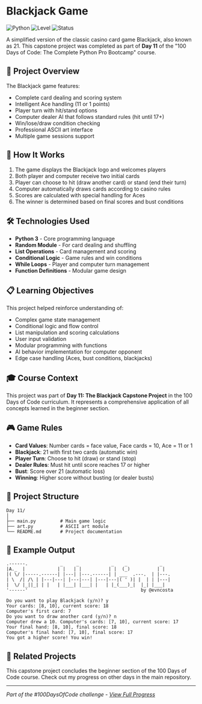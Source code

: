 # Blackjack Game

![Python](https://img.shields.io/badge/Python-3-blue?style=for-the-badge)
![Level](https://img.shields.io/badge/Level-Beginner-green?style=for-the-badge)
![Status](https://img.shields.io/badge/Status-Complete-brightgreen?style=for-the-badge)

A simplified version of the classic casino card game Blackjack, also known as 21. This capstone project was completed as part of **Day 11** of the "100 Days of Code: The Complete Python Pro Bootcamp" course.

## 🎯 Project Overview

The Blackjack game features:
- Complete card dealing and scoring system
- Intelligent Ace handling (11 or 1 points)
- Player turn with hit/stand options
- Computer dealer AI that follows standard rules (hit until 17+)
- Win/lose/draw condition checking
- Professional ASCII art interface
- Multiple game sessions support

## 🚀 How It Works

1. The game displays the Blackjack logo and welcomes players
2. Both player and computer receive two initial cards
3. Player can choose to hit (draw another card) or stand (end their turn)
4. Computer automatically draws cards according to casino rules
5. Scores are calculated with special handling for Aces
6. The winner is determined based on final scores and bust conditions

## 🛠️ Technologies Used

- **Python 3** - Core programming language
- **Random Module** - For card dealing and shuffling
- **List Operations** - Card management and scoring
- **Conditional Logic** - Game rules and win conditions
- **While Loops** - Player and computer turn management
- **Function Definitions** - Modular game design

## 📋 Learning Objectives

This project helped reinforce understanding of:
- Complex game state management
- Conditional logic and flow control
- List manipulation and scoring calculations
- User input validation
- Modular programming with functions
- AI behavior implementation for computer opponent
- Edge case handling (Aces, bust conditions, blackjacks)

## 🎓 Course Context

This project was part of **Day 11: The Blackjack Capstone Project** in the 100 Days of Code curriculum. It represents a comprehensive application of all concepts learned in the beginner section.

## 🎮 Game Rules

- **Card Values**: Number cards = face value, Face cards = 10, Ace = 11 or 1
- **Blackjack**: 21 with first two cards (automatic win)
- **Player Turn**: Choose to hit (draw) or stand (stop)
- **Dealer Rules**: Must hit until score reaches 17 or higher
- **Bust**: Score over 21 (automatic loss)
- **Winning**: Higher score without busting (or dealer busts)

## 📁 Project Structure

```
Day 11/
│
├── main.py         # Main game logic
├── art.py          # ASCII art module
└── README.md       # Project documentation
```

## 📝 Example Output

```
.------.            _     _            _    _            _    
|A._  |            | |   | |          | |  (_)          | |   
|( \/ |-----.------| |---| |---.------| | ___  .---.  | |---.
| \  /| /\ | |---|---| |---|---| |---|---|( ' )| |  | | |---|
|  \/ |_||_| | |   | |___| |___| |   | |_(___)_|  |_| |___|
'------'                                          by @evncosta

Do you want to play Blackjack (y/n)? y
Your cards: [8, 10], current score: 18
Computer's first card: 7
Do you want to draw another card (y/n)? n
Computer drew a 10. Computer's cards: [7, 10], current score: 17
Your final hand: [8, 10], final score: 18
Computer's final hand: [7, 10], final score: 17
You got a higher score! You win!
```

## 🔄 Related Projects

This capstone project concludes the beginner section of the 100 Days of Code course. Check out my progress on other days in the main repository.

---

*Part of the #100DaysOfCode challenge - [View Full Progress](https://github.com/evncosta/100-Days-of-Code)*
